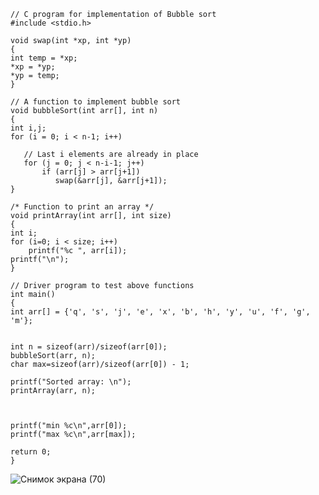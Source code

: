     // C program for implementation of Bubble sort 
    #include <stdio.h> 
  
    void swap(int *xp, int *yp) 
    { 
    int temp = *xp; 
    *xp = *yp; 
    *yp = temp; 
    } 
  
    // A function to implement bubble sort 
    void bubbleSort(int arr[], int n) 
    { 
    int i,j; 
    for (i = 0; i < n-1; i++)       
  
       // Last i elements are already in place    
       for (j = 0; j < n-i-1; j++)  
           if (arr[j] > arr[j+1]) 
              swap(&arr[j], &arr[j+1]);
    } 

    /* Function to print an array */
    void printArray(int arr[], int size) 
    { 
    int i; 
    for (i=0; i < size; i++) 
        printf("%c ", arr[i]); 
    printf("\n"); 
    } 

    // Driver program to test above functions 
    int main() 
    { 
    int arr[] = {'q', 's', 'j', 'e', 'x', 'b', 'h', 'y', 'u', 'f', 'g', 'm'};
   
    
    int n = sizeof(arr)/sizeof(arr[0]);
    bubbleSort(arr, n);
    char max=sizeof(arr)/sizeof(arr[0]) - 1;
    
    printf("Sorted array: \n"); 
    printArray(arr, n);
    
    
   
    printf("min %c\n",arr[0]);
    printf("max %c\n",arr[max]);
    
    return 0; 
    } 


![Снимок экрана (70)](https://user-images.githubusercontent.com/71380657/104224469-b329ad00-544d-11eb-9c78-a6e5c52a9f74.png)
